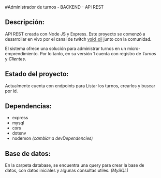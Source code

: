 #Administrador de turnos - BACKEND - API REST

**Descripción:**
---

API REST creada con Node JS y Express.
Este proyecto se comenzó a desarrollar en vivo por el canal de twitch <a href="https://www.twitch.tv/void_oli" Target="_blank">void_oli</a> junto con la comunidad.

El sistema ofrece una solución para administrar turnos en un micro-emprendimiento. Por lo tanto, en su versión 1 cuenta con registro de *Turnos* y *Clientes*.

**Estado del proyecto:**
---

Actualmente cuenta con endpoints para Listar los turnos, crearlos y buscar por id.

**Dependencias:**
---

- express
- mysql
- cors
- dotenv
- nodemon *(cambiar a devDependencies)*

**Base de datos:**
---

En la carpeta database, se encuentra una query para crear la base de datos, con datos iniciales y algunas consultas utiles. *(MySQL)*
